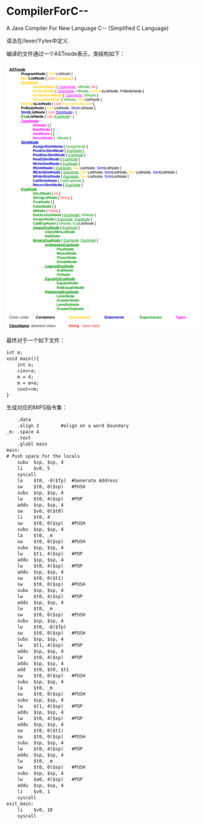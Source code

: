 # CompilerForC--
A Java Compiler For New Language C-- (Simplified C Language)

语法在/lexer/Yylex中定义

编译的文件通过一个ASTnode表示，类结构如下：

![image](https://github.com/Roway12/CompilerForC--/blob/main/images/AST.png)

最终对于一个如下文件：

```
int m;
void main(){
	int a;
	cin>>a;
	m = 4;
	m = m+a;
	cout<<m;
}
```
生成对应的MIPS指令集：
```
	.data
	.align 2		#align on a word boundary
_m:	.space 4
	.text
	.globl main
main:
# Push space for the locals
	subu  $sp, $sp, 4
	li    $v0, 5
	syscall
	la    $t0, -8($fp)	#Generate Address
	sw    $t0, 0($sp)	#PUSH
	subu  $sp, $sp, 4
	lw    $t0, 4($sp)	#POP
	addu  $sp, $sp, 4
	sw    $v0, 0($t0)
	li    $t0, 4
	sw    $t0, 0($sp)	#PUSH
	subu  $sp, $sp, 4
	la    $t0, _m
	sw    $t0, 0($sp)	#PUSH
	subu  $sp, $sp, 4
	lw    $t1, 4($sp)	#POP
	addu  $sp, $sp, 4
	lw    $t0, 4($sp)	#POP
	addu  $sp, $sp, 4
	sw    $t0, 0($t1)
	sw    $t0, 0($sp)	#PUSH
	subu  $sp, $sp, 4
	lw    $t0, 4($sp)	#POP
	addu  $sp, $sp, 4
	lw    $t0, _m
	sw    $t0, 0($sp)	#PUSH
	subu  $sp, $sp, 4
	lw    $t0, -8($fp)
	sw    $t0, 0($sp)	#PUSH
	subu  $sp, $sp, 4
	lw    $t1, 4($sp)	#POP
	addu  $sp, $sp, 4
	lw    $t0, 4($sp)	#POP
	addu  $sp, $sp, 4
	add   $t0, $t0, $t1
	sw    $t0, 0($sp)	#PUSH
	subu  $sp, $sp, 4
	la    $t0, _m
	sw    $t0, 0($sp)	#PUSH
	subu  $sp, $sp, 4
	lw    $t1, 4($sp)	#POP
	addu  $sp, $sp, 4
	lw    $t0, 4($sp)	#POP
	addu  $sp, $sp, 4
	sw    $t0, 0($t1)
	sw    $t0, 0($sp)	#PUSH
	subu  $sp, $sp, 4
	lw    $t0, 4($sp)	#POP
	addu  $sp, $sp, 4
	lw    $t0, _m
	sw    $t0, 0($sp)	#PUSH
	subu  $sp, $sp, 4
	lw    $a0, 4($sp)	#POP
	addu  $sp, $sp, 4
	li    $v0, 1
	syscall
exit_main:
	li    $v0, 10
	syscall
```
